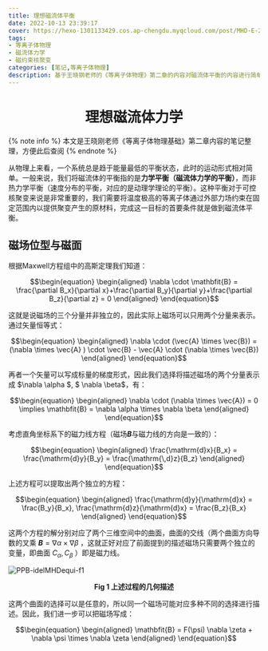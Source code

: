 ```yaml
---
title: 理想磁流体平衡
date: 2022-10-13 23:39:17
cover: https://hexo-1301133429.cos.ap-chengdu.myqcloud.com/post/MHD-E-20221013234420.png
tags:
- 等离子体物理
- 磁流体力学
- 磁约束核聚变
categories: [笔记,等离子体物理]
description: 基于王晓钢老师的《等离子体物理》第二章的内容对磁流体平衡的内容进行简单介绍
---
```


<center><h1>理想磁流体力学</h1></center>

{% note info %}
本文是王晓刚老师《等离子体物理基础》第二章内容的笔记整理，方便此后查阅
{% endnote %}

从物理上来看，一个系统总是趋于能量最低的平衡状态，此时的运动形式相对简单。一般来说，我们将磁流体的平衡指的是**力学平衡（磁流体力学的平衡）**，而非热力学平衡（速度分布的平衡，对应的是动理学理论的平衡）。这种平衡对于可控核聚变来说是非常重要的，我们需要将温度极高的等离子体通过外部力场约束在固定范围内以提供聚变产生的原材料，完成这一目标的首要条件就是做到磁流体平衡。

## 磁场位型与磁面

根据Maxwell方程组中的高斯定理我们知道：

$$\begin{equation}
    \begin{aligned}
        \nabla \cdot \mathbfit{B} = \frac{\partial B_x}{\partial x}+\frac{\partial B_y}{\partial y}+\frac{\partial B_z}{\partial z} = 0
    \end{aligned}
\end{equation}$$

这就是说磁场的三个分量并非独立的，因此实际上磁场可以只用两个分量来表示。通过矢量恒等式：

$$\begin{equation}
    \begin{aligned}
        \nabla \cdot (\vec{A} \times \vec{B}) = (\nabla \times \vec{A} ) \cdot \vec{B} - \vec{A} \cdot (\nabla \times \vec{B})
    \end{aligned}
\end{equation}$$

再者一个矢量可以写成标量的梯度形式，因此我们选择将描述磁场的两个分量表示成 $\nabla \alpha $, $ \nabla \beta$，有：

$$\begin{equation}
    \begin{aligned}
        \nabla \cdot (\nabla \times \vec{A}) = 0 \implies \mathbfit{B} = \nabla \alpha \times \nabla \beta
    \end{aligned}
\end{equation}$$

考虑直角坐标系下的磁力线方程（磁场$\mathbfit{B}$与磁力线的方向是一致的）：

$$\begin{equation}
    \begin{aligned}
        \frac{\mathrm{d}x}{B_x} = \frac{\mathrm{d}y}{B_y} = \frac{\mathrm{\,d}z}{B_z}
    \end{aligned}
\end{equation}$$

上述方程可以提取出两个独立的方程：

$$\begin{equation}
    \begin{aligned}
        \frac{\mathrm{d}y}{\mathrm{d}x} = \frac{B_y}{B_x}, \frac{\mathrm{d}z}{\mathrm{d}x} = \frac{B_z}{B_x}
    \end{aligned}
\end{equation}$$

这两个方程的解分别对应了两个三维空间中的曲面，曲面的交线（两个曲面方向导数的叉乘 $\mathbfit{B} = \nabla \alpha \times \nabla \beta$ ，这就正好对应了前面提到的描述磁场只需要两个独立的变量，即曲面 $C_{\alpha}, C_{\beta}$ ）即是磁力线。

![PPB-idelMHDequi-f1](https://hexo-1301133429.cos.ap-chengdu.myqcloud.com/post/PPB-idelMHDequi-EBC5A2913971E69F7D1376D20F6F7EF4.jpg)

<center id='f1'><span style='font-weight:bold'>Fig 1 上述过程的几何描述</span></center>

这两个曲面的选择可以是任意的，所以同一个磁场可能对应多种不同的选择进行描述。因此，我们进一步可以把磁场写成：

$$\begin{equation}
    \begin{aligned}
        \mathbfit{B} = F(\psi) \nabla \zeta + \nabla \psi \times \nabla \zeta
    \end{aligned}
\end{equation}$$